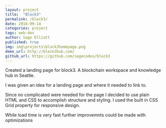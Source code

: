 ```yaml
---
layout: project
title:  "Block3"
permalink: /block3/
date: 2018-09-14
categories: project
tags: web-dev 
author: Sage Elliott
published: true
img: img\projects\block3homepage.png
demo_url: http://block3hub.com/
github_url: https://github.com/sagecodes/block3
---
```


Created a landing page for block3. A blockchain workspace and knowledge hub in Seattle.

I was given an idea for a landing page and where it needed to link to. 

Since no complicated were needed for the page I decided to use plain HTML and CSS to accomplish structure and styling. I used the built in CSS Grid property for responsive design. 

While load time is very fast further improvemnts could be made with optimizations 

